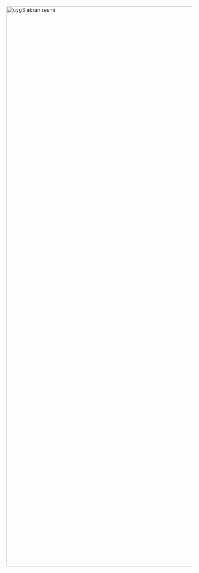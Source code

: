 <img width="1512" alt="uyg3 ekran resmi" src="https://github.com/user-attachments/assets/4198e41c-2436-4596-8372-a107657209b9" />
